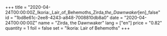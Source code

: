 +++
title = "2020-04-24T00:00:00Z_Ikoria:_Lair_of_Behemoths_Zirda,_the_Dawnwaker_[en]_false"
id = "1bd8e61c-2ee8-4243-a848-7008810db8a0"
date = "2020-04-24T00:00:00Z"
name = "Zirda, the Dawnwaker"
lang = ["en"]
price = "0.82"
quantity = 1
foil = false
set = "Ikoria: Lair of Behemoths"
+++
